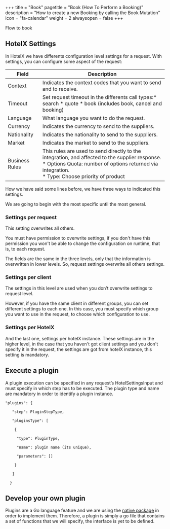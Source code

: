 +++
title = "Book"
pagetitle = "Book (How To Perform a Booking)"
description = "How to create a new Booking by calling the Book Mutation"
icon = "fa-calendar"
weight = 2
alwaysopen = false
+++

Flow to book 

## HotelX Settings

In HotelX we have differents configuration level settings for a request. With settings, you can configure some aspect of the request:


| Field  | Description |
|----|-----|
| Context | Indicates the context codes that you want to send and to receive.|
| Timeout | Set request timeout in the differents call types:* search * quote * book (includes book, cancel and booking) |
|Language|What language you want to do the request.|
|Currency|Indicates the currency to send to the suppliers.|
|Nationality|Indicates the nationality to send to the suppliers.|
|Market|Indicates the market to send to the suppliers.|
|Business Rules|This rules are used to send directly to the integration, and affected to the supplier response.<br>* Options Quota: number of options returned via integration.<br>* Type: Choose priority of product |



How we have said some lines before, we have three ways to indicated this settings.

We are going to begin with the most specific until the most general.

### Settings per request

This setting overwrites all others.

You must have permission to overwrite settings, if you don't have this permission you won't be able to change the configuration on runtime, that is, to each request.

The fields are the same in the three levels, only that the information is overwritten in lower levels. So, request settings overwrite all others settings.

### Settings per client

The settings in this level are used when you don’t overwrite settings to request level.

However, if you have the same client in different groups, you can set different settings to each one. In this case, you must specify which group you want to use in the request, to choose which configuration to use.

### Settings per HotelX

And the last one, settings per hotelX instance. These settings are in the higher level, in the case that you haven't got client settings and you don't specify it in the request, the settings are got from hotelX instance, this setting is mandatory.

## Execute a plugin

A plugin execution can be specified in any request’s HotelSettingsInput and must specify in which step has to be executed. The plugin type and name are mandatory in order to identify a plugin instance.

```
"plugins": {

   "step": PluginStepType,

   "pluginsType": [

    {

     "type": PluginType,

     "name": plugin name (its unique),

     "parameters": []

    }

   ]

  }
```

## Develop your own plugin

Plugins are a Go language feature and we are using the [native package](https://golang.org/pkg/plugin/) in order to implement them. Therefore, a plugin is simply a go file that contains a set of functions that we will specify, the interface is yet to be defined.
